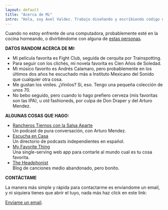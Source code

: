 ```yaml
---
layout: default
title: "Acerca de Mi"
intro: "Hola, soy Axel Valdez. Trabajo diseñando y escribiendo código de colores en una computadora, casi siempre HTML, CSS y JavaScript."
---
```


Cuando no estoy enfrente de una computadora, probablemente esté en la cocina horneando, o divirtiéndome con alguna de [estas personas](https://www.instagram.com/p/CACQTU1HBKD/).

**DATOS RANDOM ACERCA DE MI:**

- Mi película favorita es Fight Club, seguida de cerquita por Trainspotting.
- Para seguir con los clichés, mi novela favorita es Cien Años de Soledad.
- Mi músico favorito es Andrés Calamaro, pero probablemente en los últimos dos años he escuchado más a Instituto Mexicano del Sonido que cualquier otra cosa.
- Me gustan los viniles. ¿Vinilos? Si, eso. Tengo una pequeña colección de unos 70.
- No bebo seguido, pero cuando lo hago prefiero cerveza (mis favoritas son las IPA), u old fashioneds, por culpa de Don Draper y del Arturo Mendez.

**ALGUNAS COSAS QUE HAGO:**

- [Rancheros Tiernos con la Salsa Aparte](https://rancherostiernos.com)<br>Un podcast de pura conversación, con Arturo Mendez.
- [Escucha en Casa](https://escuchaen.casa)<br>Un directorio de podcasts independientes en español.
- [My Favorite Thing](https://things.axelvaldez.mx)<br>Una single-serving web app para contarle al mundo cual es tu cosa favorita.
- [The Headphonist](https://theheadphonist.com)<br>Blog de canciones medio abandonado, pero bonito.

**CONTÁCTAME**

<p>La manera más simple y rápida para contactarme es enviandome un email, y ni siquiera tienes que abrir el tuyo, nada más haz click en este link:</p>
<p><a href="#contact">Envíame un email</a>.</p>